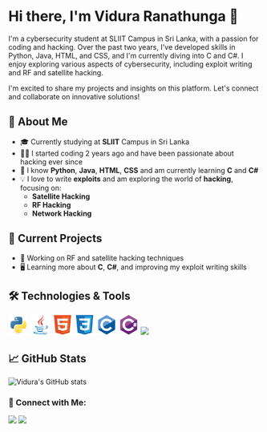 # Hi there, I'm Vidura Ranathunga 👋
I'm a cybersecurity student at SLIIT Campus in Sri Lanka, with a passion for coding and hacking. Over the past two years, I've developed skills in Python, Java, HTML, and CSS, and I'm currently diving into C and C#. I enjoy exploring various aspects of cybersecurity, including exploit writing and RF and satellite hacking.

I'm excited to share my projects and insights on this platform. Let's connect and collaborate on innovative solutions!

## 🚀 About Me
- 🎓 Currently studying at **SLIIT** Campus in Sri Lanka
- 👨‍💻 I started coding 2 years ago and have been passionate about hacking ever since
- 📜 I know **Python**, **Java**, **HTML**, **CSS** and am currently learning **C** and **C#**
- 💡 I love to write **exploits** and am exploring the world of **hacking**, focusing on:
  - **Satellite Hacking**
  - **RF Hacking**
  - **Network Hacking**
  
## 🔭 Current Projects
- 📡 Working on RF and satellite hacking techniques
- 🖥️ Learning more about **C**, **C#**, and improving my exploit writing skills

## 🛠️ Technologies & Tools
<p align="left">
  <img src="https://raw.githubusercontent.com/devicons/devicon/master/icons/python/python-original.svg" alt="Python" width="40" height="40" style="animation: spin 2s linear infinite;"/> 
  <img src="https://raw.githubusercontent.com/devicons/devicon/master/icons/java/java-original.svg" alt="Java" width="40" height="40" style="animation: spin 2s linear infinite;"/> 
  <img src="https://raw.githubusercontent.com/devicons/devicon/master/icons/html5/html5-original.svg" alt="HTML" width="40" height="40" style="animation: spin 2s linear infinite;"/> 
  <img src="https://raw.githubusercontent.com/devicons/devicon/master/icons/css3/css3-original.svg" alt="CSS" width="40" height="40" style="animation: spin 2s linear infinite;"/> 
  <img src="https://raw.githubusercontent.com/devicons/devicon/master/icons/c/c-original.svg" alt="C" width="40" height="40" style="animation: spin 2s linear infinite;"/> 
  <img src="https://raw.githubusercontent.com/devicons/devicon/master/icons/csharp/csharp-original.svg" alt="C#" width="40" height="40" style="animation: spin 2s linear infinite;"/> 
  <img src="https://res.cloudinary.com/canonical/image/fetch/f_auto,q_auto,fl_sanitize,w_60,h_60/https://dashboard.snapcraft.io/site_media/appmedia/2022/08/metasploit-framework-logo.svg.png">
</p>

## 📈 GitHub Stats
![Vidura's GitHub stats](https://github-readme-stats.vercel.app/api?username=vidura2&show_icons=true&theme=radical)

### 🤝 Connect with Me:
<a href="https://linkedin.com/in/vidura-ranathunga-a75725222/"><img src="https://img.shields.io/badge/-LinkedIn-0072b1?&style=for-the-badge&logo=linkedin&logoColor=white" /></a>
<a href="https://www.instagram.com/Shane_Vidura_/"><img src="https://img.shields.io/badge/Instagram-E4405F?style=for-the-badge&logo=instagram&logoColor=white" /></a>


